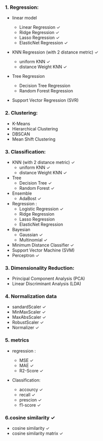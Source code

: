 ### 1. Regression:
- linear model 
    - Linear Regression ✓
    - Ridge Regression ✓
    - Lasso Regression ✓
    - ElasticNet Regression ✓

- KNN Regression (with 2 distance metric) ✓
    - uniform KNN ✓
    - distance Weight KNN ✓

- Tree Regression
    - Decision Tree Regression
    - Random Forest Regression
- Support Vector Regression (SVR)

### 2. Clustering:
- K-Means
- Hierarchical Clustering
- DBSCAN
- Mean Shift Clustering

### 3. Classification:

- KNN (with 2 distance metric) ✓
    - uniform KNN ✓
    - distance Weight KNN ✓
- Tree 
    - Decision Tree ✓
    - Random Forest ✓
- Ensemble
    - AdaBost ✓
- Regression : 
    - Logistic Regression ✓
    - Ridge Regression 
    - Lasso Regression 
    - ElasticNet Regression 
- Bayesian 
    - Gaussian ✓
    - Multinomial ✓
- Minimum Distance Classifier ✓
- Support Vector Machine (SVM)
- Perceptron ✓



### 3. Dimensionality Reduction:
- Principal Component Analysis (PCA)
- Linear Discriminant Analysis (LDA)


### 4. Normalization data
- sandardScaler ✓
- MinMaxScaler ✓
- MaxAbsScaler ✓
- RobustScaler ✓
- Normalizer ✓

### 5. metrics 

- regression : 
    - MSE ✓
    - MAE ✓
    - R2-Score ✓

- Classification:
    - accourcy ✓
    - recall ✓
    - prescion ✓
    - f1-score ✓

### 6.cosine similarity ✓
- cosine similarity ✓
- cosine similarity matrix ✓
